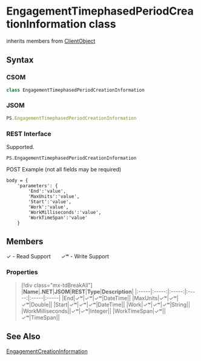 [comment]: # (Name:EngagementTimephasedPeriodCreationInformation)
[comment]: # (Name:Microsoft.ProjectServer.EngagementTimephasedPeriodCreationInformation)
[comment]: # (Type:class)
[comment]: # (Status:Verified)

# <a name="name"></a>EngagementTimephasedPeriodCreationInformation class

inherits members from [ClientObject](https://msdn.microsoft.com/en-us/library/microsoft.sharepoint.client.clientobject.aspx)<br/>

<a name="description"></a>

## <a name="syntax"></a>Syntax

### CSOM

```cs
class EngagementTimephasedPeriodCreationInformation 
```
### JSOM

```javascript
PS.EngagementTimephasedPeriodCreationInformation
```
### REST Interface

Supported.

```
PS.EngagementTimephasedPeriodCreationInformation

```
POST Example (not all fields may be required)
```
body = {
	'parameters': {
		'End':'value', 
		'MaxUnits':'value', 
		'Start':'value', 
		'Work':'value', 
		'WorkMilliseconds':'value', 
		'WorkTimeSpan':'value'		
	}
```

## <a name="members"></a>Members


&#x2713; - Read Support &nbsp;&nbsp;&nbsp;&nbsp;&nbsp;&nbsp;&#x2713;&#x02B7; - Write Support

### <a name="properties"></a>Properties
> [!div class="mx-tdBreakAll"]
|**Name**|**.NET**|**JSOM**|**REST**|**Type**|**Description**|
|:-----|:-----:|:-----:|:-----:|:-----|:-----|
|<a name="End"></a>End|&#x2713;&#x02B7;|&#x2713;&#x02B7;|&#x2713;&#x02B7;|DateTime||
|<a name="MaxUnits"></a>MaxUnits|&#x2713;&#x02B7;|&#x2713;&#x02B7;|&#x2713;&#x02B7;|Double||
|<a name="Start"></a>Start|&#x2713;&#x02B7;|&#x2713;&#x02B7;|&#x2713;&#x02B7;|DateTime||
|<a name="Work"></a>Work|&#x2713;&#x02B7;|&#x2713;&#x02B7;|&#x2713;&#x02B7;|String||
|<a name="WorkMilliseconds"></a>WorkMilliseconds||&#x2713;&#x02B7;|&#x2713;&#x02B7;|Integer||
|<a name="WorkTimeSpan"></a>WorkTimeSpan|&#x2713;&#x02B7;||&#x2713;&#x02B7;|TimeSpan||

## <a name="seeAlso"></a>See Also

[EngagementCreationInformation](EngagementCreationInformation.md)<br/>
